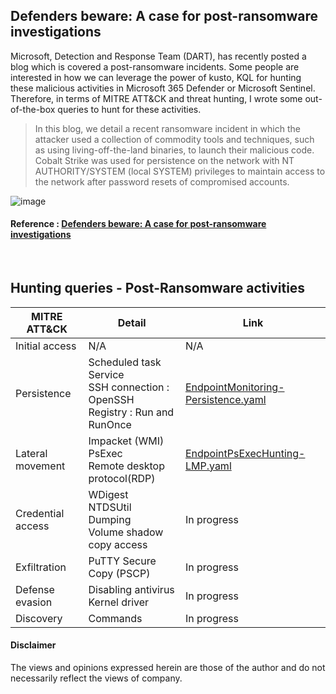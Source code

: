 ## Defenders beware: A case for post-ransomware investigations
Microsoft, Detection and Response Team (DART), has recently posted a blog which is covered a post-ransomware incidents. Some people are interested in how we can leverage the power of kusto, KQL for hunting these malicious activities in Microsoft 365 Defender or Microsoft Sentinel. Therefore, in terms of MITRE ATT&CK and threat hunting, I wrote some out-of-the-box queries to hunt for these activities.

> In this blog, we detail a recent ransomware incident in which the attacker used a collection of commodity tools and techniques, such as using living-off-the-land binaries, to launch their malicious code. Cobalt Strike was used for persistence on the network with NT AUTHORITY/SYSTEM (local SYSTEM) privileges to maintain access to the network after password resets of compromised accounts.

![image](https://user-images.githubusercontent.com/120234772/215325221-0adeef14-8c73-4f7d-a85b-ec64dc26d63e.png)

#### Reference : [Defenders beware: A case for post-ransomware investigations](https://www.microsoft.com/en-us/security/blog/2022/10/18/defenders-beware-a-case-for-post-ransomware-investigations/)
<br>

## Hunting queries - Post-Ransomware activities

| MITRE ATT&CK | Detail | Link |
| ------------- |-------------| ------------- |
| Initial access  | N/A | N/A |
| Persistence  | Scheduled task <br> Service  <br> SSH connection : OpenSSH <br> Registry : Run and RunOnce | [EndpointMonitoring-Persistence.yaml](https://github.com/LearningKijo/KQL/blob/main/KQL-XDR-Hunting/Post-Ransomware-investigations/EndpointMonitoring-Persistence.yaml) ||
| Lateral movement | Impacket (WMI) <br> PsExec <br> Remote desktop protocol(RDP) | [EndpointPsExecHunting-LMP.yaml](https://github.com/LearningKijo/KQL/blob/main/KQL-XDR-Hunting/Post-Ransomware-investigations/EndpointPsExecHunting-LMP.yaml) |
| Credential access | WDigest <br> NTDSUtil Dumping <br> Volume shadow copy access | In progress |
| Exfiltration | PuTTY Secure Copy (PSCP) | In progress |
| Defense evasion | Disabling antivirus <br> Kernel driver | In progress |
| Discovery | Commands | In progress | 


#### Disclaimer
The views and opinions expressed herein are those of the author and do not necessarily reflect the views of company.
